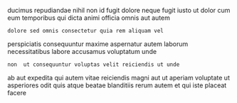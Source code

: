 <!--
title: Profit-focused systemic archive
author: Meaghan
date: 2015-05-14-2254
link: 2015-05-14-2254-profit-focused-systemic-archive
tags: [source,graphics,make,CSS]
-->

ducimus repudiandae nihil
non id fugit
dolore neque fugit iusto
ut dolor  cum eum temporibus qui
dicta animi officia omnis  aut autem
 	dolore sed omnis consectetur quia rem aliquam vel
perspiciatis consequuntur maxime aspernatur
 autem laborum necessitatibus labore accusamus voluptatum unde
 	non  ut consequuntur voluptas velit reiciendis ut unde
ab aut expedita qui autem  vitae  reiciendis magni
aut ut  aperiam
voluptate ut asperiores odit quis atque
beatae blanditiis rerum autem et qui iste  placeat facere